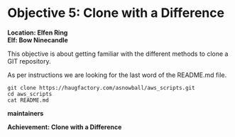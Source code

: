 
# Objective 5: Clone with a Difference
**Location: Elfen Ring**  
**Elf: Bow Ninecandle**

This objective is about getting familiar with the different methods to clone a GIT repository.

As per instructions we are looking for the last word of the README.md file.
```
git clone https://haugfactory.com/asnowball/aws_scripts.git
cd aws_scripts
cat README.md
```

**maintainers**

**Achievement: Clone with a Difference**
